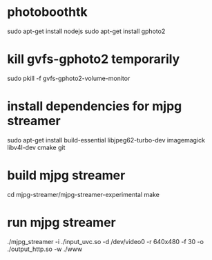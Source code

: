 # photoboothtk
sudo apt-get install nodejs
sudo apt-get install gphoto2
# kill gvfs-gphoto2 temporarily
sudo pkill -f gvfs-gphoto2-volume-monitor

# install dependencies for mjpg streamer
sudo apt-get install build-essential libjpeg62-turbo-dev imagemagick libv4l-dev cmake git 

# build mjpg streamer
cd mjpg-streamer/mjpg-streamer-experimental
make

# run mjpg streamer
./mjpg_streamer -i ./input_uvc.so -d /dev/video0 -r 640x480 -f 30 -o ./output_http.so -w ./www

